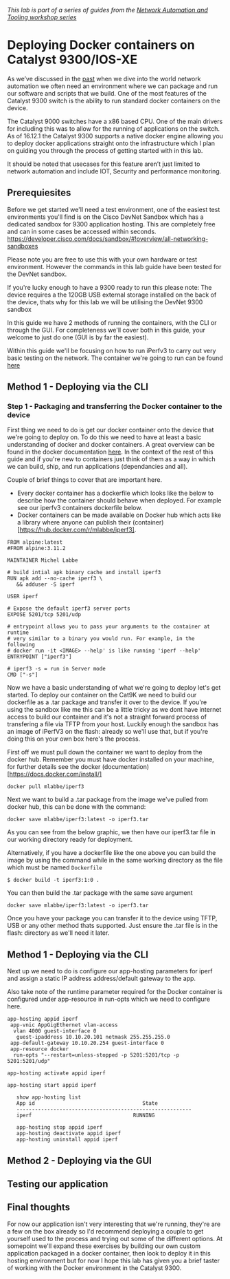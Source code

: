*This lab is part of a series of guides from the [Network Automation and Tooling workshop series](https://github.com/sttrayno/Network-Automation-Tooling)*

# Deploying Docker containers on Catalyst 9300/IOS-XE

As we’ve discussed in the [past](https://github.com/sttrayno/Guestshell-Lab-Guide) when we dive into the world network automation we often need an environment where we can package and run our software and scripts that we build. One of the most features of the Catalyst 9300 switch is the ability to run standard docker containers on the device.

The Catalyst 9000 switches have a x86 based CPU. One of the main drivers for including this was to allow for the running of applications on the switch. As of 16.12.1 the Catalyst 9300 supports a native docker engine allowing you to deploy docker applications straight onto the infrastructure which I plan on guiding you through the process of getting started with in this lab.

It should be noted that usecases for this feature aren’t just limited to network automation and include IOT, Security and performance monitoring.

## Prerequiesites

Before we get started we'll need a test environment, one of the easiest test environments you'll find is on the Cisco DevNet Sandbox which has a dedicated sandbox for 9300 application hosting. This are completely free and can in some cases be accessed within seconds. https://developer.cisco.com/docs/sandbox/#!overview/all-networking-sandboxes

Please note you are free to use this with your own hardware or test environment. However the commands in this lab guide have been tested for the DevNet sandbox. 

If you're lucky enough to have a 9300 ready to run this please note: The device requires a the 120GB USB external storage installed on the back of the device, thats why for this lab we will be utilising the DevNet 9300 sandbox

In this guide we have 2 methods of running the containers, with the CLI or through the GUI. For completeness we'll cover both in this guide, your welcome to just do one (GUI is by far the easiest).

Within this guide we'll be focusing on how to run iPerfv3 to carry out very basic testing on the network. The container we're going to run can be found [here](https://hub.docker.com/r/mlabbe/iperf3)

## Method 1 - Deploying via the CLI

### Step 1 - Packaging and transferring the Docker container to the device

First thing we need to do is get our docker container onto the device that we're going to deploy on. To do this we need to have at least a basic understanding of docker and docker containers. A great overview can be found in the docker documentation [here](https://docs.docker.com/engine/docker-overview/). In the context of the rest of this guide and if you're new to containers just think of them as a way in which we can build, ship, and run applications (dependancies and all).

Couple of brief things to cover that are important here.
 * Every docker container has a dockerfile which looks like the below to describe how the container should behave when deployed. For example see our iperfv3 containers dockerfile below.
 * Docker containers can be made available on Docker hub which acts like a library where anyone can publish their (container)[https://hub.docker.com/r/mlabbe/iperf3].
 
 ```
 FROM alpine:latest
#FROM alpine:3.11.2

MAINTAINER Michel Labbe

# build intial apk binary cache and install iperf3
RUN apk add --no-cache iperf3 \
    && adduser -S iperf

USER iperf
    
# Expose the default iperf3 server ports
EXPOSE 5201/tcp 5201/udp

# entrypoint allows you to pass your arguments to the container at runtime
# very similar to a binary you would run. For example, in the following
# docker run -it <IMAGE> --help' is like running 'iperf --help'
ENTRYPOINT ["iperf3"]

# iperf3 -s = run in Server mode
CMD ["-s"]
```

Now we have a basic understanding of what we're going to deploy let's get started. To deploy our container on the Cat9K we need to build our dockerfile as a .tar package and transfer it over to the device. If you're using the sandbox like me this can be a little tricky as we dont have internet access to build our container and it's not a straight forward process of transfering a file via TFTP from your host. Luckily enough the sandbox has an image of iPerfV3 on the flash: already so we'll use that, but if you're doing this on your own box here's the process.

First off we must pull down the container we want to deploy from the docker hub. Remember you must have docker installed on your machine, for further details see the docker (documentation)[https://docs.docker.com/install/]

```docker pull mlabbe/iperf3```

Next we want to build a .tar package from the image we've pulled from docker hub, this can be done with the command:

```docker save mlabbe/iperf3:latest -o iperf3.tar```

As you can see from the below graphic, we then have our iperf3.tar file in our working directory ready for deployment.

Alternatively, if you have a dockerfile like the one above you can build the image by using the command while in the same working directory as the file which must be named `Dockerfile`

```$ docker build -t iperf3:1:0 .```

You can then build the .tar package with the same save argument

```docker save mlabbe/iperf3:latest -o iperf3.tar```

Once you have your package you can transfer it to the device using TFTP, USB or any other method thats supported. Just ensure the .tar file is in the flash: directory as we'll need it later.

## Method 1 - Deploying via the CLI

Next up we need to do is configure our app-hosting parameters for iperf and assign a static IP address address/default gateway to the app.

Also take note of the runtime parameter required for the Docker container is configured under app-resource in run-opts which we need to configure here.

```
app-hosting appid iperf
 app-vnic AppGigEthernet vlan-access
  vlan 4000 guest-interface 0
   guest-ipaddress 10.10.20.101 netmask 255.255.255.0
 app-default-gateway 10.10.20.254 guest-interface 0
 app-resource docker
  run-opts "--restart=unless-stopped -p 5201:5201/tcp -p 5201:5201/udp"
```


```
app-hosting activate appid iperf
```

```
app-hosting start appid iperf
```

```
   show app-hosting list
   App id                                   State
   ---------------------------------------------------------
   iperf                                 RUNNING
```

```
   app-hosting stop appid iperf
   app-hosting deactivate appid iperf
   app-hosting uninstall appid iperf
```

## Method 2 - Deploying via the GUI


## Testing our application

## Final thoughts 

For now our application isn't very interesting that we're running, they're are a few on the box already so I'd recommend deploying a couple to get yourself used to the process and trying out some of the different options. At somepoint we'll expand these exercises by building our own custom application packaged in a docker container, then look to deploy it in this hosting environment but for now I hope this lab has given you a brief taster of working with the Docker environment in the Catalyst 9300.
